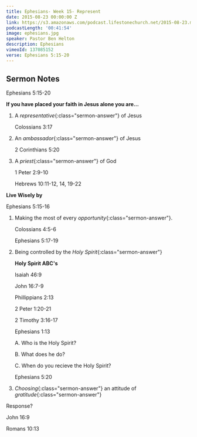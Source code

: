 ```yaml
---
title: Ephesians- Week 15- Represent
date: 2015-08-23 00:00:00 Z
link: https://s3.amazonaws.com/podcast.lifestonechurch.net/2015-08-23.mp3
podcastLength: '00:41:54'
image: ephesians.jpg
speaker: Pastor Ben Helton
description: Ephesians
vimeoId: 137085152
verse: Ephesians 5:15-20
---
```


## Sermon Notes

Ephesians 5:15-20

**If you have placed your faith in Jesus alone you are...**

1. A *representative*{:class="sermon-answer"} of Jesus

    Colossians 3:17

1. An *ambassador*{:class="sermon-answer"} of Jesus

   2 Corinthians 5:20

1. A *priest*{:class="sermon-answer"} of God

   1 Peter 2:9-10

   Hebrews 10:11-12, 14, 19-22

**Live Wisely by**

Ephesians 5:15-16

1. Making the most of every *opportunity*{:class="sermon-answer"}.

   Colossians 4:5-6

   Ephesians 5:17-19

1. Being controlled by the *Holy Spirit*{:class="sermon-answer"}

   **Holy Spirit ABC's**

   Isaiah 46:9

   John 16:7-9

   Phillippians 2:13

   2 Peter 1:20-21

   2 Timothy 3:16-17

   Ephesians 1:13

   A. Who is the Holy Spirit?

   B. What does he do?

   C. When do you recieve the Holy Spirit?

   Ephesians 5:20

1. *Choosing*{:class="sermon-answer"} an attitude of *gratitude*{:class="sermon-answer"}

Response?

John 16:9

Romans 10:13
